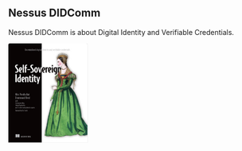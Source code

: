 ## Nessus DIDComm

Nessus DIDComm is about Digital Identity and Verifiable Credentials.

[<img src="docs/img/ssi-book.png" height="200" alt="self sovereign identity">](https://www.manning.com/books/self-sovereign-identity)

